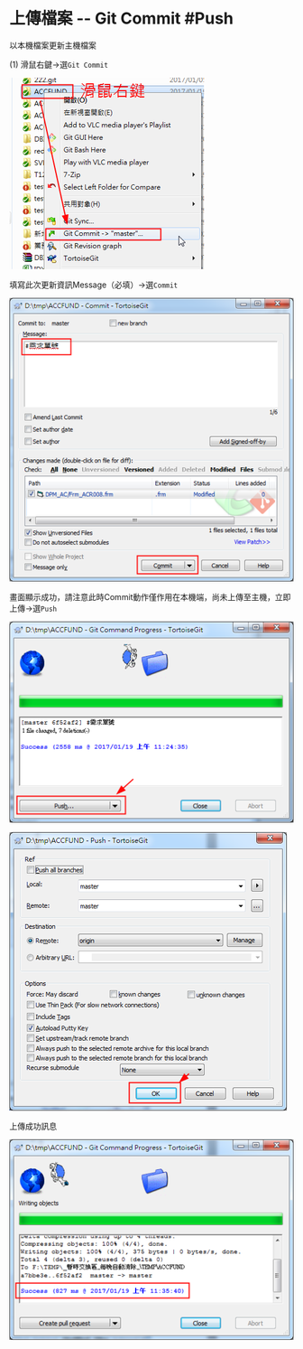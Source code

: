 # 上傳檔案 -- Git Commit \#Push

以本機檔案更新主機檔案

\(1\)    滑鼠右鍵→選`Git Commit` 

![](/assets/170322-1817.png)

填寫此次更新資訊Message（必填）→選`Commit`

![](/assets/170322-1817A.png)

畫面顯示成功，請注意此時Commit動作僅作用在本機端，尚未上傳至主機，立即上傳→選`Push`

![](/assets/170322-1819.png)

![](/assets/170322-1820.png)

上傳成功訊息

![](/assets/170322-1820A.png)

